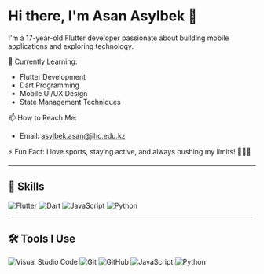 # Hi there, I'm Asan Asylbek 👋

I'm a 17-year-old Flutter developer passionate about building mobile applications and exploring technology.

🌱 Currently Learning:
- Flutter Development
- Dart Programming
- Mobile UI/UX Design
- State Management Techniques

📫 How to Reach Me:
- Email: asylbek.asan@jihc.edu.kz

⚡ Fun Fact:
I love sports, staying active, and always pushing my limits! 🏀🏃‍♂️

---

## 🚀 Skills
![Flutter](https://img.shields.io/badge/Flutter-02569B?style=for-the-badge&logo=flutter&logoColor=white)
![Dart](https://img.shields.io/badge/Dart-0175C2?style=for-the-badge&logo=dart&logoColor=white)
![JavaScript](https://img.shields.io/badge/JavaScript-F7DF1E?style=for-the-badge&logo=javascript&logoColor=black)
![Python](https://img.shields.io/badge/Python-3776AB?style=for-the-badge&logo=python&logoColor=white)

---

## 🛠 Tools I Use
![Visual Studio Code](https://img.shields.io/badge/VS%20Code-007ACC?style=for-the-badge&logo=visual-studio-code&logoColor=white)
![Git](https://img.shields.io/badge/Git-F05032?style=for-the-badge&logo=git&logoColor=white)
![GitHub](https://img.shields.io/badge/GitHub-181717?style=for-the-badge&logo=github&logoColor=white)
![JavaScript](https://img.shields.io/badge/JavaScript-F7DF1E?style=for-the-badge&logo=javascript&logoColor=black)
![Python](https://img.shields.io/badge/Python-3776AB?style=for-the-badge&logo=python&logoColor=white)
